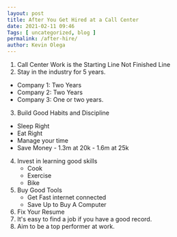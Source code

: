 ```yaml
--- 
layout: post 
title: After You Get Hired at a Call Center 
date: 2021-02-11 09:46
Tags: [ uncategorized, blog ]
permalink: /after-hire/ 
author: Kevin Olega 
--- 
```

1. Call Center Work is the Starting Line Not Finished Line
2. Stay in the industry for 5 years.

- Company 1: Two Years
- Company 2: Two Years
- Company 3: One or two years.

3. Build Good Habits and Discipline

- Sleep Right
- Eat Right
- Manage your time
- Save Money
		- 1.3m at 20k
		- 1.6m at 25k
4. Invest in learning good skills
	- Cook
	- Exercise
	- Bike
5. Buy Good Tools
	- Get Fast internet connected
	- Save Up to Buy A Computer
6. Fix Your Resume
7. It's easy to find a job if you have a good record.
8. Aim to be a top performer at work.	

